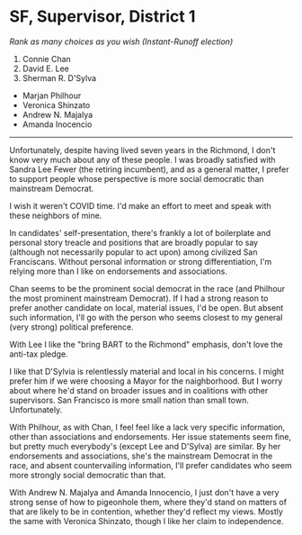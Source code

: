 # SF, Supervisor, District 1

_Rank as many choices as you wish (Instant-Runoff election)_

1. Connie Chan
2. David E. Lee
3. Sherman R. D'Sylva
- Marjan Philhour
- Veronica Shinzato
- Andrew N. Majalya
- Amanda Inocencio

---

Unfortunately, despite having lived seven years in the Richmond, I don't know very
much about any of these people. I was broadly satisfied with Sandra Lee Fewer (the
retiring incumbent), and as a general matter, I prefer to support people whose
perspective is more social democratic than mainstream Democrat.

I wish it weren't COVID time. I'd make an effort to meet and speak with these
neighbors of mine.

In candidates' self-presentation, there's frankly a lot of boilerplate and personal
story treacle and positions that are broadly popular to say (although not necessarily
popular to act upon) among civilized San Franciscans. Without personal information
or strong differentiation, I'm relying more than I like on endorsements and associations.

Chan seems to be the prominent social democrat in the race (and Philhour the most
prominent mainstream Democrat). If I had a strong reason to prefer another candidate
on local, material issues, I'd be open. But absent such information, I'll go
with the person who seems closest to my general (very strong) political preference.

With Lee I like the "bring BART to the Richmond" emphasis, don't love the anti-tax pledge.

I like that D'Sylvia is relentlessly material and local in his concerns. I might
prefer him if we were choosing a Mayor for the naighborhood. But I worry about
where he'd stand on broader issues and in coalitions with other supervisors. San
Francisco is more small nation than small town. Unfortunately.

With Philhour, as with Chan, I feel feel like a lack very specific information, other
than associations and endorsements. Her issue statements seem fine, but pretty much
everybody's (except Lee and D'Sylva) are similar. By her endorsements and associations,
she's the mainstream Democrat in the race, and absent countervailing information, I'll
prefer candidates who seem more strongly social democratic than that.

With Andrew N. Majalya and Amanda Innocencio, I just don't have a very strong sense of
how to pigeonhole them, where they'd stand on matters of that are likely to be in contention,
whether they'd reflect my views. Mostly the same with Veronica Shinzato, though I like
her claim to independence.





